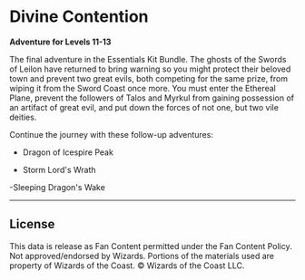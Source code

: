 # Divine Contention

**Adventure for Levels 11-13**

The final adventure in the Essentials Kit Bundle. The ghosts of the Swords of Leilon have returned to bring warning so you might protect their beloved town and prevent two great evils, both competing for the same prize, from wiping it from the Sword Coast once more. You must enter the Ethereal Plane, prevent the followers of Talos and Myrkul from gaining possession of an artifact of great evil, and put down the forces of not one, but two vile deities.

Continue the journey with these follow-up adventures:

- Dragon of Icespire Peak

- Storm Lord's Wrath

-Sleeping Dragon's Wake

---

## License

This data is release as Fan Content permitted under the Fan Content Policy. Not approved/endorsed by Wizards. Portions of the materials used are property of Wizards of the Coast. © Wizards of the Coast LLC.
